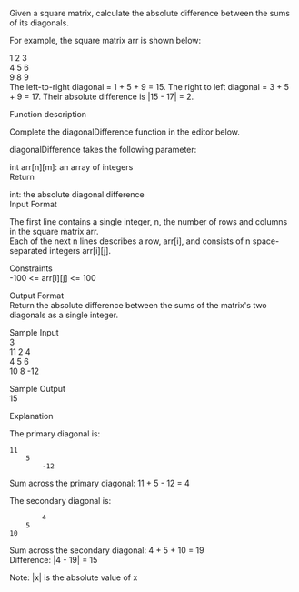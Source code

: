 Given a square matrix, calculate the absolute difference between the sums of its diagonals.

For example, the square matrix arr is shown below:

1 2 3<br>
4 5 6<br>
9 8 9  <br>
The left-to-right diagonal = 1 + 5 + 9 = 15. The right to left diagonal = 3 + 5 + 9 = 17. Their absolute difference is |15 - 17| = 2.

Function description

Complete the diagonalDifference function in the editor below.

diagonalDifference takes the following parameter:

int arr[n][m]: an array of integers<br>
Return

int: the absolute diagonal difference<br>
Input Format

The first line contains a single integer, n, the number of rows and columns in the square matrix arr.<br>
Each of the next n lines describes a row, arr[i], and consists of n space-separated integers arr[i][j].

Constraints<br>
-100 <= arr[i][j] <= 100

Output Format<br>
Return the absolute difference between the sums of the matrix's two diagonals as a single integer.

Sample Input<br>
3<br>
11 2 4<br>
4 5 6<br>
10 8 -12

Sample Output<br>
15

Explanation

The primary diagonal is:

    11
        5
            -12
Sum across the primary diagonal: 11 + 5 - 12 = 4

The secondary diagonal is:

            4
        5
    10
Sum across the secondary diagonal: 4 + 5 + 10 = 19<br>
Difference: |4 - 19| = 15

Note: |x| is the absolute value of x